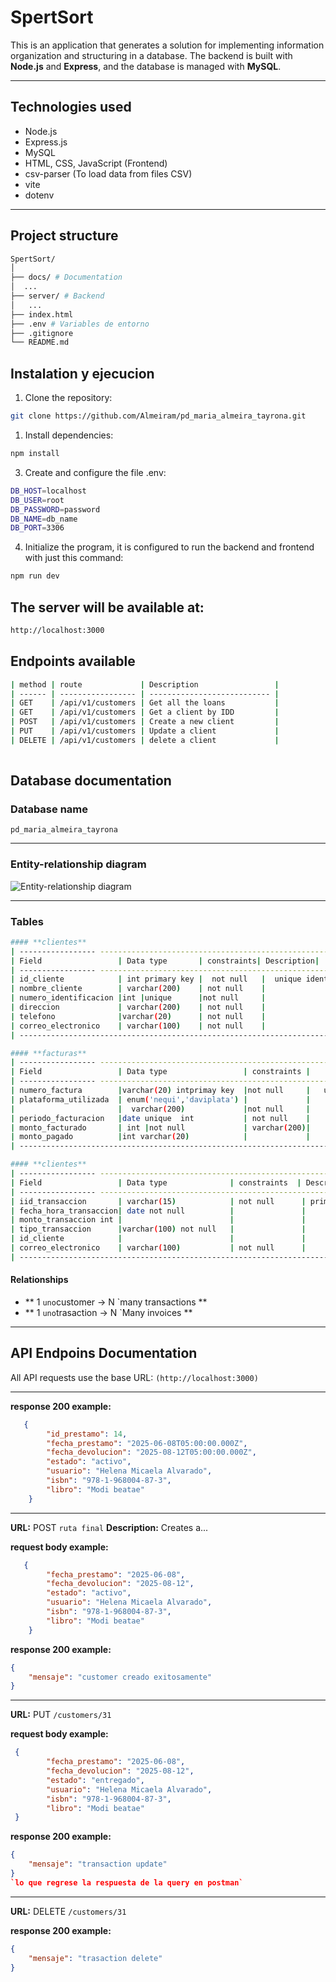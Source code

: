 # SpertSort 

This is an application that generates a solution for implementing information organization and structuring in a database. The backend is built with **Node.js** and **Express**, and the database is managed with **MySQL**.

---

## Technologies used

- Node.js
- Express.js
- MySQL
- HTML, CSS, JavaScript (Frontend)
- csv-parser (To load data from files CSV)
- vite
- dotenv
---

## Project structure
```bash
SpertSort/
│
├── docs/ # Documentation
│  ...
├── server/ # Backend
│   ...
├── index.html 
├── .env # Variables de entorno
├── .gitignore
└── README.md
```

## Instalation y ejecucion

1. Clone the repository:

```bash
git clone https://github.com/Almeiram/pd_maria_almeira_tayrona.git
```
1. Install dependencies:

```bash
npm install
```

3. Create and configure the file .env:

```bash
DB_HOST=localhost
DB_USER=root
DB_PASSWORD=password
DB_NAME=db_name
DB_PORT=3306
```

4. Initialize the program, it is configured to run the backend and frontend with just this command:
```bash
npm run dev
```

## The server will be available at:

```bash
http://localhost:3000
```

## Endpoints available

```bash
| method | route             | Description                 |
| ------ | ----------------- | --------------------------- |
| GET    | /api/v1/customers | Get all the loans           |
| GET    | /api/v1/customers | Get a client by IDD         |
| POST   | /api/v1/customers | Create a new client         |
| PUT    | /api/v1/customers | Update a client             |
| DELETE | /api/v1/customers | delete a client             |
  
```

## Database documentation

### Database name
`pd_maria_almeira_tayrona`

---

### Entity-relationship diagram
![Entity-relationship diagram](./docs/relational_model.ppg.jpg)

---

### Tables
```bash
#### **clientes**
| ----------------- ------------------------------------------------------------------------ | 
| Field                 | Data type       | constraints| Description|
| ----------------- ------------------------------------------------------------------------ | 
| id_cliente            | int primary key |  not null   |  unique identifier                 |
| nombre_cliente        | varchar(200)    | not null    |                                    |
| numero_identificacion |int |unique      |not null     |                                    |
| direccion             | varchar(200)    | not null    |                                    |
| telefono              |varchar(20)      | not null    |                                    |
| correo_electronico    | varchar(100)    | not null    |                                    | 
| -------------------------------------------------------------------------------------------|

#### **facturas**
| ----------------- --------------------------------------------------------------------------| 
| Field                 | Data type                 | constraints |       Description         |  
| ----------------- --------------------------------------------------------------------------| 
| numero_factura        |varchar(20) intprimay key  |not null     |   unique identifier       |
| plataforma_utilizada  | enum('nequi','daviplata') |             |                           | 
|                       |  varchar(200)             |not null     |                           |
| periodo_facturacion   |date unique  int           | not null    |                           |                     
| monto_facturado       | int |not null             | varchar(200)|                           |      
| monto_pagado          |int varchar(20)            |             |                           |      
| --------------------------------------------------------------------------------------------|

#### **clientes**
| ----------------- ------------------------------------------------------------------------ | 
| Field                 | Data type              | constraints  | Description                | 
| ----------------- ------------------------------------------------------------------------ | 
| iid_transaccion       | varchar(15)            | not null      | primary key               | 
| fecha_hora_transaccion| date not null          |               |                           | 
| monto_transaccion int |                        |               |                           | 
| tipo_transaccion      |varchar(100) not null   |               |                           | 
| id_cliente            |                        |               |                           | 
| correo_electronico    | varchar(100)           | not null      |                           | 
| -------------------------------------------------------------------------------------------|
```

#### Relationships
- ** 1 `uno`customer  → N `many transactions **
- ** 1 `uno`trasaction  → N `Many invoices **

---

## API  Endpoins Documentation

All API requests use the base URL: `(http://localhost:3000)` 

---
**response 200 example:**
```json
   {
        "id_prestamo": 14,
        "fecha_prestamo": "2025-06-08T05:00:00.000Z",
        "fecha_devolucion": "2025-08-12T05:00:00.000Z",
        "estado": "activo",
        "usuario": "Helena Micaela Alvarado",
        "isbn": "978-1-968004-87-3",
        "libro": "Modi beatae"
    }
```

---

**URL:** POST `ruta final`
**Description:**
Creates a...

**request body example:**
```json
   {
        "fecha_prestamo": "2025-06-08",
        "fecha_devolucion": "2025-08-12",
        "estado": "activo",
        "usuario": "Helena Micaela Alvarado",
        "isbn": "978-1-968004-87-3",
        "libro": "Modi beatae"
    }
```

**response 200 example:**
```json
{
    "mensaje": "customer creado exitosamente"
}
```

---

**URL:** PUT `/customers/31`

**request body example:**
```json
 {
        "fecha_prestamo": "2025-06-08",
        "fecha_devolucion": "2025-08-12",
        "estado": "entregado",
        "usuario": "Helena Micaela Alvarado",
        "isbn": "978-1-968004-87-3",
        "libro": "Modi beatae"
 }
```

**response 200 example:**
```json
{
    "mensaje": "transaction update"
}
`lo que regrese la respuesta de la query en postman`
```

---

**URL:** DELETE `/customers/31`

**response 200 example:**
```json
{
    "mensaje": "trasaction delete"
}
```
